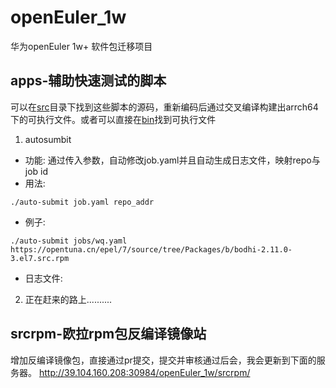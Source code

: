 # openEuler_1w

华为openEuler 1w+ 软件包迁移项目
## apps-辅助快速测试的脚本

可以在[src](./apps/src)目录下找到这些脚本的源码，重新编码后通过交叉编译构建出arrch64下的可执行文件。或者可以直接在[bin](./apps/bin)找到可执行文件

1. autosumbit
- 功能: 通过传入参数，自动修改job.yaml并且自动生成日志文件，映射repo与job id
- 用法:
```shell
./auto-submit job.yaml repo_addr
```
- 例子:
```shell
./auto-submit jobs/wq.yaml https://opentuna.cn/epel/7/source/tree/Packages/b/bodhi-2.11.0-3.el7.src.rpm
```
- 日志文件:

2. 正在赶来的路上..........
## srcrpm-欧拉rpm包反编译镜像站
增加反编译镜像包，直接通过pr提交，提交并审核通过后会，我会更新到下面的服务器。
http://39.104.160.208:30984/openEuler_1w/srcrpm/
